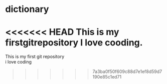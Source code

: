 # dictionary
<<<<<<< HEAD
This is my firstgitrepository
I love cooding.
=======
This is my first git repository
<br>
i love coding
>>>>>>> 7a3ba0f50f609c88d7e1ef8d59d7190e85c1ed71
